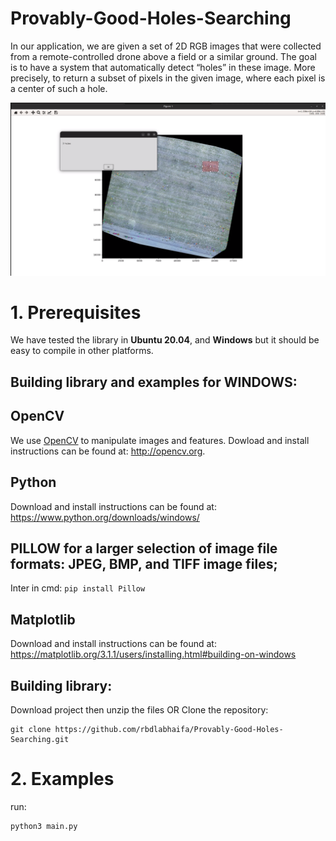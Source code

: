 # Provably-Good-Holes-Searching

In our application, we are given a set of 2D RGB images that were collected from a remote-controlled drone
above a field or a similar ground. The goal is to have a system that automatically detect “holes” in these
image. More precisely, to return a subset of pixels in the given image, where each pixel is a center of such
a hole. 

![image](pic.png)

# 1. Prerequisites
We have tested the library in **Ubuntu 20.04**, and **Windows** but it should be easy to compile in other platforms.

## Building library and examples for WINDOWS:
## OpenCV
We use [OpenCV](http://opencv.org) to manipulate images and features. Dowload and install instructions can be found at: http://opencv.org.

## Python
Download and install instructions can be found at: https://www.python.org/downloads/windows/

## PILLOW for a larger selection of image file formats: JPEG, BMP, and TIFF image files;
Inter in cmd: ```pip install Pillow```

## Matplotlib
Download and install instructions can be found at: https://matplotlib.org/3.1.1/users/installing.html#building-on-windows

## Building library:
Download project then unzip the files 
OR 
Clone the repository:
```
git clone https://github.com/rbdlabhaifa/Provably-Good-Holes-Searching.git
```

# 2. Examples
run:
```
python3 main.py
```
